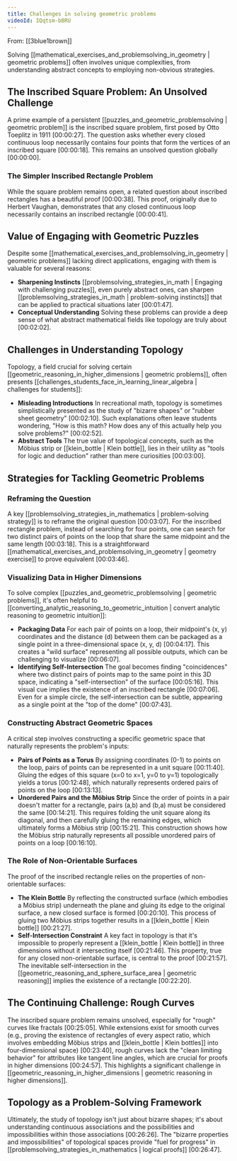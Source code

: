 ```yaml
---
title: Challenges in solving geometric problems
videoId: IQqtsm-bBRU
---
```


From: [[3blue1brown]] <br/> 

Solving [[mathematical_exercises_and_problemsolving_in_geometry | geometric problems]] often involves unique complexities, from understanding abstract concepts to employing non-obvious strategies.

## The Inscribed Square Problem: An Unsolved Challenge
A prime example of a persistent [[puzzles_and_geometric_problemsolving | geometric problem]] is the inscribed square problem, first posed by Otto Toeplitz in 1911 <a class="yt-timestamp" data-t="00:00:27">[00:00:27]</a>. The question asks whether every closed continuous loop necessarily contains four points that form the vertices of an inscribed square <a class="yt-timestamp" data-t="00:00:18">[00:00:18]</a>. This remains an unsolved question globally <a class="yt-timestamp" data-t="00:00:00">[00:00:00]</a>.

### The Simpler Inscribed Rectangle Problem
While the square problem remains open, a related question about inscribed rectangles has a beautiful proof <a class="yt-timestamp" data-t="00:00:38">[00:00:38]</a>. This proof, originally due to Herbert Vaughan, demonstrates that any closed continuous loop necessarily contains an inscribed rectangle <a class="yt-timestamp" data-t="00:00:41">[00:00:41]</a>.

## Value of Engaging with Geometric Puzzles
Despite some [[mathematical_exercises_and_problemsolving_in_geometry | geometric problems]] lacking direct applications, engaging with them is valuable for several reasons:
*   **Sharpening Instincts** [[problemsolving_strategies_in_math | Engaging with challenging puzzles]], even purely abstract ones, can sharpen [[problemsolving_strategies_in_math | problem-solving instincts]] that can be applied to practical situations later <a class="yt-timestamp" data-t="00:01:47">[00:01:47]</a>.
*   **Conceptual Understanding** Solving these problems can provide a deep sense of what abstract mathematical fields like topology are truly about <a class="yt-timestamp" data-t="00:02:02">[00:02:02]</a>.

## Challenges in Understanding Topology
Topology, a field crucial for solving certain [[geometric_reasoning_in_higher_dimensions | geometric problems]], often presents [[challenges_students_face_in_learning_linear_algebra | challenges for students]]:
*   **Misleading Introductions** In recreational math, topology is sometimes simplistically presented as the study of "bizarre shapes" or "rubber sheet geometry" <a class="yt-timestamp" data-t="00:02:10">[00:02:10]</a>. Such explanations often leave students wondering, "How is this math? How does any of this actually help you solve problems?" <a class="yt-timestamp" data-t="00:02:52">[00:02:52]</a>.
*   **Abstract Tools** The true value of topological concepts, such as the Möbius strip or [[klein_bottle | Klein bottle]], lies in their utility as "tools for logic and deduction" rather than mere curiosities <a class="yt-timestamp" data-t="00:03:00">[00:03:00]</a>.

## Strategies for Tackling Geometric Problems

### Reframing the Question
A key [[problemsolving_strategies_in_mathematics | problem-solving strategy]] is to reframe the original question <a class="yt-timestamp" data-t="00:03:07">[00:03:07]</a>. For the inscribed rectangle problem, instead of searching for four points, one can search for two distinct pairs of points on the loop that share the same midpoint and the same length <a class="yt-timestamp" data-t="00:03:18">[00:03:18]</a>. This is a straightforward [[mathematical_exercises_and_problemsolving_in_geometry | geometry exercise]] to prove equivalent <a class="yt-timestamp" data-t="00:03:46">[00:03:46]</a>.

### Visualizing Data in Higher Dimensions
To solve complex [[puzzles_and_geometric_problemsolving | geometric problems]], it's often helpful to [[converting_analytic_reasoning_to_geometric_intuition | convert analytic reasoning to geometric intuition]]:
*   **Packaging Data** For each pair of points on a loop, their midpoint's (x, y) coordinates and the distance (d) between them can be packaged as a single point in a three-dimensional space (x, y, d) <a class="yt-timestamp" data-t="00:04:17">[00:04:17]</a>. This creates a "wild surface" representing all possible outputs, which can be challenging to visualize <a class="yt-timestamp" data-t="00:06:07">[00:06:07]</a>.
*   **Identifying Self-Intersection** The goal becomes finding "coincidences" where two distinct pairs of points map to the same point in this 3D space, indicating a "self-intersection" of the surface <a class="yt-timestamp" data-t="00:05:16">[00:05:16]</a>. This visual cue implies the existence of an inscribed rectangle <a class="yt-timestamp" data-t="00:07:06">[00:07:06]</a>. Even for a simple circle, the self-intersection can be subtle, appearing as a single point at the "top of the dome" <a class="yt-timestamp" data-t="00:07:43">[00:07:43]</a>.

### Constructing Abstract Geometric Spaces
A critical step involves constructing a specific geometric space that naturally represents the problem's inputs:
*   **Pairs of Points as a Torus** By assigning coordinates (0-1) to points on the loop, pairs of points can be represented in a unit square <a class="yt-timestamp" data-t="00:11:40">[00:11:40]</a>. Gluing the edges of this square (x=0 to x=1, y=0 to y=1) topologically yields a torus <a class="yt-timestamp" data-t="00:12:48">[00:12:48]</a>, which naturally represents ordered pairs of points on the loop <a class="yt-timestamp" data-t="00:13:13">[00:13:13]</a>.
*   **Unordered Pairs and the Möbius Strip** Since the order of points in a pair doesn't matter for a rectangle, pairs (a,b) and (b,a) must be considered the same <a class="yt-timestamp" data-t="00:14:21">[00:14:21]</a>. This requires folding the unit square along its diagonal, and then carefully gluing the remaining edges, which ultimately forms a Möbius strip <a class="yt-timestamp" data-t="00:15:21">[00:15:21]</a>. This construction shows how the Möbius strip naturally represents all possible unordered pairs of points on a loop <a class="yt-timestamp" data-t="00:16:10">[00:16:10]</a>.

### The Role of Non-Orientable Surfaces
The proof of the inscribed rectangle relies on the properties of non-orientable surfaces:
*   **The Klein Bottle** By reflecting the constructed surface (which embodies a Möbius strip) underneath the plane and gluing its edge to the original surface, a new closed surface is formed <a class="yt-timestamp" data-t="00:20:10">[00:20:10]</a>. This process of gluing two Möbius strips together results in a [[klein_bottle | Klein bottle]] <a class="yt-timestamp" data-t="00:21:27">[00:21:27]</a>.
*   **Self-Intersection Constraint** A key fact in topology is that it's impossible to properly represent a [[klein_bottle | Klein bottle]] in three dimensions without it intersecting itself <a class="yt-timestamp" data-t="00:21:46">[00:21:46]</a>. This property, true for any closed non-orientable surface, is central to the proof <a class="yt-timestamp" data-t="00:21:57">[00:21:57]</a>. The inevitable self-intersection in the [[geometric_reasoning_and_sphere_surface_area | geometric reasoning]] implies the existence of a rectangle <a class="yt-timestamp" data-t="00:22:20">[00:22:20]</a>.

## The Continuing Challenge: Rough Curves
The inscribed square problem remains unsolved, especially for "rough" curves like fractals <a class="yt-timestamp" data-t="00:25:05">[00:25:05]</a>. While extensions exist for smooth curves (e.g., proving the existence of rectangles of every aspect ratio, which involves embedding Möbius strips and [[klein_bottle | Klein bottles]] into four-dimensional space) <a class="yt-timestamp" data-t="00:23:40">[00:23:40]</a>, rough curves lack the "clean limiting behavior" for attributes like tangent line angles, which are crucial for proofs in higher dimensions <a class="yt-timestamp" data-t="00:24:57">[00:24:57]</a>. This highlights a significant challenge in [[geometric_reasoning_in_higher_dimensions | geometric reasoning in higher dimensions]].

## Topology as a Problem-Solving Framework
Ultimately, the study of topology isn't just about bizarre shapes; it's about understanding continuous associations and the possibilities and impossibilities within those associations <a class="yt-timestamp" data-t="00:26:26">[00:26:26]</a>. The "bizarre properties and impossibilities" of topological spaces provide "fuel for progress" in [[problemsolving_strategies_in_mathematics | logical proofs]] <a class="yt-timestamp" data-t="00:26:47">[00:26:47]</a>.